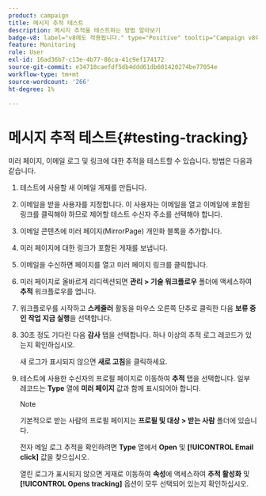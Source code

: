 ```yaml
---
product: campaign
title: 메시지 추적 테스트
description: 메시지 추적을 테스트하는 방법 알아보기
badge-v8: label="v8에도 적용됩니다." type="Positive" tooltip="Campaign v8에도 적용됩니다."
feature: Monitoring
role: User
exl-id: 16ad36b7-c13e-4b77-86ca-41c9ef174172
source-git-commit: e34718caefdf5db4ddd61db601420274be77054e
workflow-type: tm+mt
source-wordcount: '266'
ht-degree: 1%

---
```


# 메시지 추적 테스트{#testing-tracking}

미러 페이지, 이메일 로그 및 링크에 대한 추적을 테스트할 수 있습니다. 방법은 다음과 같습니다.

1. 테스트에 사용할 새 이메일 게재를 만듭니다.
1. 이메일을 받을 사용자를 지정합니다. 이 사용자는 이메일을 열고 이메일에 포함된 링크를 클릭해야 하므로 제어할 테스트 수신자 주소를 선택해야 합니다.
1. 이메일 콘텐츠에 미러 페이지(MirrorPage) 개인화 블록을 추가합니다.
1. 미러 페이지에 대한 링크가 포함된 게재를 보냅니다.
1. 이메일을 수신하면 페이지를 열고 미러 페이지 링크를 클릭합니다.
1. 미러 페이지로 올바르게 리디렉션되면 **관리 > 기술 워크플로우** 폴더에 액세스하여 **추적** 워크플로우를 엽니다.
1. 워크플로우를 시작하고 **스케줄러** 활동을 마우스 오른쪽 단추로 클릭한 다음 **보류 중인 작업 지금 실행**&#x200B;을 선택합니다.
1. 30초 정도 기다린 다음 **감사** 탭을 선택합니다. 하나 이상의 추적 로그 레코드가 있는지 확인하십시오.

   새 로그가 표시되지 않으면 **새로 고침**&#x200B;을 클릭하세요.

1. 테스트에 사용한 수신자의 프로필 페이지로 이동하여 **추적** 탭을 선택합니다. 일부 레코드는 **Type** 열에 **미러 페이지** 값과 함께 표시되어야 합니다.

   >[!NOTE]
   >
   >기본적으로 받는 사람의 프로필 페이지는 **프로필 및 대상 > 받는 사람** 폴더에 있습니다.

   전자 메일 로그 추적을 확인하려면 **Type** 열에서 **Open** 및 **[!UICONTROL Email click]** 값을 찾으십시오.

   열린 로그가 표시되지 않으면 게재로 이동하여 **속성**&#x200B;에 액세스하여 **추적 활성화** 및 **[!UICONTROL Opens tracking]** 옵션이 모두 선택되어 있는지 확인하십시오.
